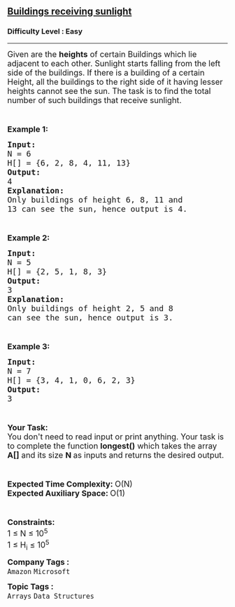 <h2><a href="https://practice.geeksforgeeks.org/problems/buildings-receiving-sunlight3032/0">Buildings receiving sunlight</a></h2><h3>Difficulty Level : Easy</h3><hr><div class="problems_problem_content__Xm_eO"><p><span style="font-size:18px">Given are the <strong>heights</strong> of certain Buildings which&nbsp;lie adjacent to each other. Sunlight starts falling from the left side of the buildings.&nbsp;If there is a building of a certain Height, all the buildings to the right side of it having lesser heights cannot see the sun. The task is to find the total number of such buildings that receive sunlight.</span></p>

<p>&nbsp;</p>

<p><span style="font-size:18px"><strong>Example 1:</strong></span></p>

<pre><span style="font-size:18px"><strong>Input:</strong>
N = 6
H[] = {6, 2, 8, 4, 11, 13}
<strong>Output:</strong>
4
<strong>Explanation:</strong>
Only buildings of height 6, 8, 11 and
13 can see the sun, hence output is 4.</span></pre>

<p>&nbsp;</p>

<p><span style="font-size:18px"><strong>Example 2:</strong></span></p>

<pre><span style="font-size:18px"><strong>Input:</strong>
N = 5
H[] = {2, 5, 1, 8, 3}
<strong>Output:</strong>
3
<strong>Explanation:</strong>
Only buildings of height 2, 5 and 8
can see the sun, hence output is 3.</span></pre>

<p>&nbsp;</p>

<p><span style="font-size:18px"><strong>Example 3:</strong></span></p>

<pre><span style="font-size:18px"><strong>Input:</strong>
N = 7
H[] = {3, 4, 1, 0, 6, 2, 3}
<strong>Output:</strong>
3</span></pre>

<p>&nbsp;</p>

<p><span style="font-size:18px"><strong>Your Task:&nbsp;&nbsp;</strong><br>
You don't need to read input or print anything. Your task is to complete the function <strong>longest()</strong>&nbsp;which takes the array <strong>A[]</strong> and its size <strong>N</strong><strong> </strong>as inputs and returns the desired output.</span></p>

<p>&nbsp;</p>

<p><span style="font-size:18px"><strong>Expected Time Complexity: </strong>O(N)<br>
<strong>Expected Auxiliary Space: </strong>O(1)</span></p>

<p>&nbsp;</p>

<p><span style="font-size:18px"><strong>Constraints:</strong><br>
1 ≤ N ≤ 10<sup>5</sup><br>
1 ≤ H<sub>i</sub> ≤ 10<sup>5</sup></span></p>
</div><p><span style=font-size:18px><strong>Company Tags : </strong><br><code>Amazon</code>&nbsp;<code>Microsoft</code>&nbsp;<br><p><span style=font-size:18px><strong>Topic Tags : </strong><br><code>Arrays</code>&nbsp;<code>Data Structures</code>&nbsp;